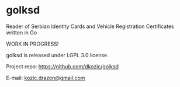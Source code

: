 # golksd
Reader of Serbian Identity Cards and Vehicle Registration Certificates written in Go

WORK IN PROGRESS!

golksd is released under LGPL 3.0 license.

Project repo: https://github.com/dkozic/golksd

E-mail: kozic.drazen@gmail.com

